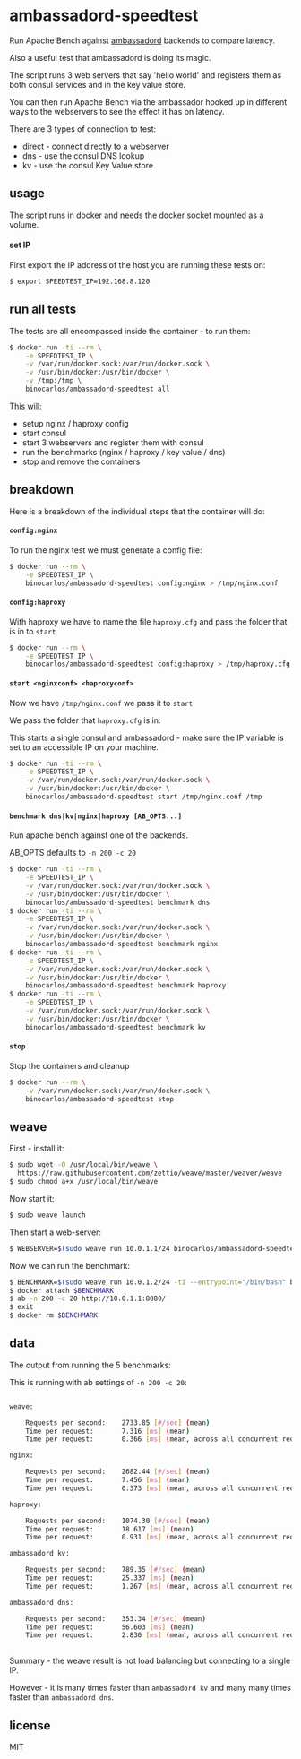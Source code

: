 ambassadord-speedtest
=====================

Run Apache Bench against [ambassadord](https://github.com/progrium/ambassadord) backends to compare latency.

Also a useful test that ambassadord is doing its magic.

The script runs 3 web servers that say 'hello world' and registers them as both consul services and in the key value store.

You can then run Apache Bench via the ambassador hooked up in different ways to the webservers to see the effect it has on latency.

There are 3 types of connection to test:

 * direct - connect directly to a webserver
 * dns - use the consul DNS lookup
 * kv - use the consul Key Value store

## usage

The script runs in docker and needs the docker socket mounted as a volume.

#### set IP

First export the IP address of the host you are running these tests on:

```bash
$ export SPEEDTEST_IP=192.168.8.120
```

## run all tests

The tests are all encompassed inside the container - to run them:

```bash
$ docker run -ti --rm \
	-e SPEEDTEST_IP \
	-v /var/run/docker.sock:/var/run/docker.sock \
	-v /usr/bin/docker:/usr/bin/docker \
	-v /tmp:/tmp \
	binocarlos/ambassadord-speedtest all
```

This will:

 * setup nginx / haproxy config
 * start consul
 * start 3 webservers and register them with consul
 * run the benchmarks (nginx / haproxy / key value / dns)
 * stop and remove the containers

## breakdown

Here is a breakdown of the individual steps that the container will do:


#### `config:nginx`

To run the nginx test we must generate a config file:

```bash
$ docker run --rm \
	-e SPEEDTEST_IP \
	binocarlos/ambassadord-speedtest config:nginx > /tmp/nginx.conf
```

#### `config:haproxy`

With haproxy we have to name the file `haproxy.cfg` and pass the folder that is in to `start`

```bash
$ docker run --rm \
	-e SPEEDTEST_IP \
	binocarlos/ambassadord-speedtest config:haproxy > /tmp/haproxy.cfg
```

#### `start <nginxconf> <haproxyconf>`

Now we have `/tmp/nginx.conf` we pass it to `start`

We pass the folder that `haproxy.cfg` is in:

This starts a single consul and ambassadord - make sure the IP variable is set to an accessible IP on your machine.

```bash
$ docker run -ti --rm \
	-e SPEEDTEST_IP \
	-v /var/run/docker.sock:/var/run/docker.sock \
	-v /usr/bin/docker:/usr/bin/docker \
	binocarlos/ambassadord-speedtest start /tmp/nginx.conf /tmp
```

#### `benchmark dns|kv|nginx|haproxy [AB_OPTS...]`

Run apache bench against one of the backends.

AB_OPTS defaults to `-n 200 -c 20`

```bash
$ docker run -ti --rm \
	-e SPEEDTEST_IP \
	-v /var/run/docker.sock:/var/run/docker.sock \
	-v /usr/bin/docker:/usr/bin/docker \
	binocarlos/ambassadord-speedtest benchmark dns
$ docker run -ti --rm \
	-e SPEEDTEST_IP \
	-v /var/run/docker.sock:/var/run/docker.sock \
	-v /usr/bin/docker:/usr/bin/docker \
	binocarlos/ambassadord-speedtest benchmark nginx
$ docker run -ti --rm \
	-e SPEEDTEST_IP \
	-v /var/run/docker.sock:/var/run/docker.sock \
	-v /usr/bin/docker:/usr/bin/docker \
	binocarlos/ambassadord-speedtest benchmark haproxy
$ docker run -ti --rm \
	-e SPEEDTEST_IP \
	-v /var/run/docker.sock:/var/run/docker.sock \
	-v /usr/bin/docker:/usr/bin/docker \
	binocarlos/ambassadord-speedtest benchmark kv
```

#### `stop`

Stop the containers and cleanup

```bash
$ docker run --rm \
	-v /var/run/docker.sock:/var/run/docker.sock \
	binocarlos/ambassadord-speedtest stop
```

## weave

First - install it:

```bash
$ sudo wget -O /usr/local/bin/weave \
  https://raw.githubusercontent.com/zettio/weave/master/weaver/weave
$ sudo chmod a+x /usr/local/bin/weave
```

Now start it:

```bash
$ sudo weave launch
```

Then start a web-server:

```bash
$ WEBSERVER=$(sudo weave run 10.0.1.1/24 binocarlos/ambassadord-speedtest webserver:run)
```

Now we can run the benchmark:

```bash
$ BENCHMARK=$(sudo weave run 10.0.1.2/24 -ti --entrypoint="/bin/bash" binocarlos/ambassadord-speedtest)
$ docker attach $BENCHMARK
$ ab -n 200 -c 20 http://10.0.1.1:8080/
$ exit
$ docker rm $BENCHMARK
```

## data

The output from running the 5 benchmarks:

This is running with ab settings of `-n 200 -c 20`:


```bash

weave:

	Requests per second:    2733.85 [#/sec] (mean)
	Time per request:       7.316 [ms] (mean)
	Time per request:       0.366 [ms] (mean, across all concurrent requests)

nginx:

	Requests per second:    2682.44 [#/sec] (mean)
	Time per request:       7.456 [ms] (mean)
	Time per request:       0.373 [ms] (mean, across all concurrent requests)

haproxy:

	Requests per second:    1074.30 [#/sec] (mean)
	Time per request:       18.617 [ms] (mean)
	Time per request:       0.931 [ms] (mean, across all concurrent requests)

ambassadord kv:

	Requests per second:    789.35 [#/sec] (mean)
	Time per request:       25.337 [ms] (mean)
	Time per request:       1.267 [ms] (mean, across all concurrent requests)

ambassadord dns:

	Requests per second:    353.34 [#/sec] (mean)
	Time per request:       56.603 [ms] (mean)
	Time per request:       2.830 [ms] (mean, across all concurrent requests)
	
```


Summary - the weave result is not load balancing but connecting to a single IP.

However - it is many times faster than `ambassadord kv` and many many times faster than `ambassadord dns`.

## license

MIT
